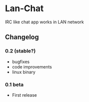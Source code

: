# Lan-Chat
IRC like chat app works in LAN network

## Changelog

### 0.2 (stable?)
* bugfixes
* code improvements
* linux binary

### 0.1 beta
* First release